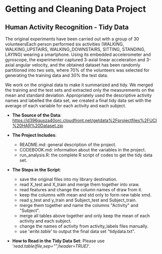 Getting and Cleaning Data Project
===========================================

Human Activity Recognition - Tidy Data
-------------------------------------------

The original experiments have been carried out with a group of 30 volunteersEach person performed six activities (WALKING, WALKING_UPSTAIRS, WALKING_DOWNSTAIRS, SITTING, STANDING, LAYING) wearing a smartphone. Using its embedded accelerometer and gyroscope, the experimenter captured 3-axial linear acceleration and 3-axial angular velocity, and the obtained dataset has been randomly partitioned into two sets, where 70% of the volunteers was selected for generating the training data and 30% the test data. 

We work on the original data to make it summarized and tidy. We merged the training and the test sets and extracted only the measurements on the mean and standard deviation. Appropriately used the descriptive activity names and labelled the data set, we created a final tidy data set with the average of each variable for each activity and each subject.

* **The Source of the Data**: 
https://d396qusza40orc.cloudfront.net/getdata%2Fprojectfiles%2FUCI%20HAR%20Dataset.zip

* **The Project Includes**:
  * README.md: general description of the project.
  * CODEBOOK.md: information about the variables in the project.
  * run_analysis.R: the complete R script of codes to get the tidy data set. 

* **The Steps in the Script**:
  * save the original files into my library destination.
  * read X_test and X_train and merge them together into xraw.
  * read features and change the column names of draw from it.
  * keep the columns with mean and std only to form new table xmd.
  * read y_test and y_train and Subject_test and Subject_train.
  * merge them together and name the columns "Activity" and "Subject".
  * merge all tables above together and only keep the mean of each activity and each subject.
  * change the names of activity from activity_labels files manually.
  * use '*write.table*' to output the final data set "tidydata.txt".

* **How to Read in the Tidy Data Set**:
Please use '*read.table(file,sep="",header=TRUE)*'.
